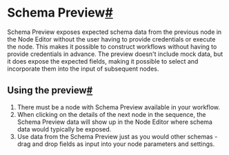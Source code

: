 [](https://github.com/n8n-io/n8n-docs/edit/main/docs/data/schema-preview.md "Edit this page")

# Schema Preview[#](#schema-preview "Permanent link")

Schema Preview exposes expected schema data from the previous node in the Node Editor without the user having to provide credentials or execute the node. This makes it possible to construct workflows without having to provide credentials in advance. The preview doesn't include mock data, but it does expose the expected fields, making it possible to select and incorporate them into the input of subsequent nodes.

## Using the preview[#](#using-the-preview "Permanent link")

1.  There must be a node with Schema Preview available in your workflow.
2.  When clicking on the details of the next node in the sequence, the Schema Preview data will show up in the Node Editor where schema data would typically be exposed.
3.  Use data from the Schema Preview just as you would other schemas - drag and drop fields as input into your node parameters and settings.